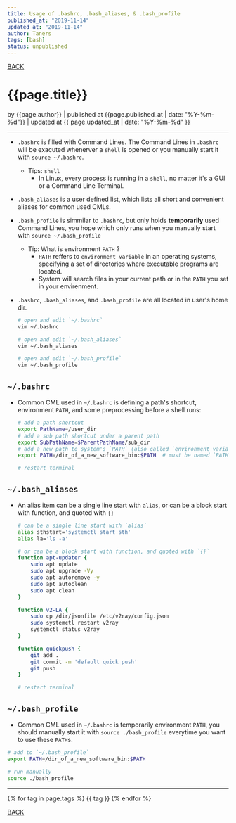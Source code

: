 ```yaml
---
title: Usage of .bashrc, .bash_aliases, & .bash_profile
published_at: "2019-11-14"
updated_at: "2019-11-14"
author: Taners
tags: [bash]
status: unpublished
---
```


[BACK](../)

# {{page.title}}

by {{page.author}} |
published at {{page.published_at | date: "%Y-%m-%d"}} |
updated at {{ page.updated_at | date: "%Y-%m-%d" }}

---

- `.bashrc` is filled with Command Lines. The Command Lines in `.bashrc` will be exacuted whenerver a `shell` is opened or you manually start it with `source ~/.bashrc`. 
  - Tips: `shell`
    - In Linux, every process is running in a `shell`, no matter it's a GUI or a Command Line Terminal.

- `.bash_aliases` is a user defined list, which lists all short and convenient aliases for common used CMLs.

- `.bash_profile` is simmilar to `.bashrc`, but only holds **temporarily** used Command Lines, you hope which only runs when you manually start with `source ~/.bash_profile`
   
  - Tip: What is environment `PATH` ?
    - `PATH` reffers to `environment variable` in an operating systems, specifying a set of directories where executable programs are located. 
    - System will search files in your current path or in the `PATH` you set in your envirenment.

- `.bashrc`, `.bash_aliases`, and `.bash_profile` are all located in user's home dir.
  
    ```bash
    # open and edit `~/.bashrc`
    vim ~/.bashrc

    # open and edit `~/.bash_aliases`
    vim ~/.bash_aliases

    # open and edit `~/.bash_profile`
    vim ~/.bash_profile
    ``` 

## `~/.bashrc`

- Common CML used in `~/.bashrc` is defining a path's shortcut, environment `PATH`, and some preprocessing before a shell runs:
    ```bash
    # add a path shortcut
    export PathName=/user_dir
    # add a sub path shortcut under a parent path
    export SubPathName=$ParentPathName/sub_dir
    # add a new path to system's `PATH` (also called `environment variable`) after installing a software
    export PATH=/dir_of_a_new_software_bin:$PATH  # must be named `PATH`

    # restart terminal
    ```


## `~/.bash_aliases`
- An alias item can be a single line start with `alias`, or can be a block start with function, and quoted with `{}`
    ```bash
    # can be a single line start with `alias`
    alias sthstart='systemctl start sth'
    alias la='ls -a'

    # or can be a block start with function, and quoted with `{}`
    function apt-updater {
        sudo apt update
        sudo apt upgrade -Vy
        sudo apt autoremove -y
        sudo apt autoclean
        sudo apt clean
    }

    function v2-LA {
        sudo cp /dir/jsonfile /etc/v2ray/config.json
        sudo systemctl restart v2ray
        systemctl status v2ray
    }

    function quickpush {
        git add .
        git commit -m 'default quick push'
        git push
    }

    # restart terminal
    ```

## `~/.bash_profile`
- Common CML used in `~/.bashrc` is temporarily environment `PATH`, you should manually start it with `source ./bash_profile` everytime you want to use these `PATH`s.

```bash
# add to `~/.bash_profile`
export PATH=/dir_of_a_new_software_bin:$PATH

# run manually
source ./bash_profile
```
---

{% for tag in page.tags %}
  {{ tag }}
{% endfor %}

[BACK](../)